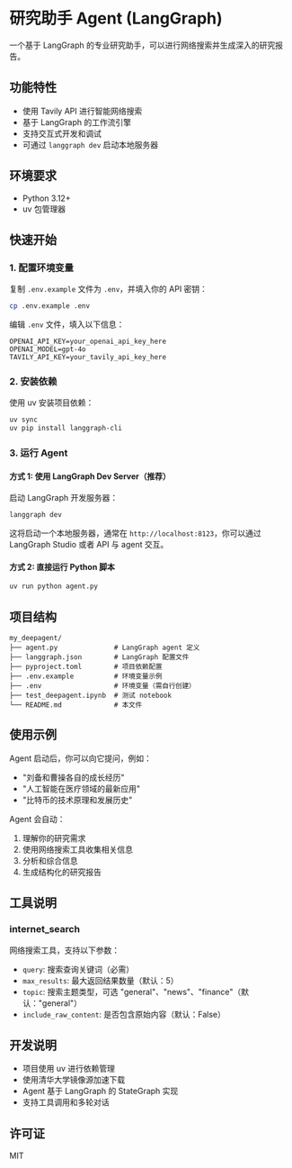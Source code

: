 # 研究助手 Agent (LangGraph)

一个基于 LangGraph 的专业研究助手，可以进行网络搜索并生成深入的研究报告。

## 功能特性

- 使用 Tavily API 进行智能网络搜索
- 基于 LangGraph 的工作流引擎
- 支持交互式开发和调试
- 可通过 `langgraph dev` 启动本地服务器

## 环境要求

- Python 3.12+
- uv 包管理器

## 快速开始

### 1. 配置环境变量

复制 `.env.example` 文件为 `.env`，并填入你的 API 密钥：

```bash
cp .env.example .env
```

编辑 `.env` 文件，填入以下信息：

```env
OPENAI_API_KEY=your_openai_api_key_here
OPENAI_MODEL=gpt-4o
TAVILY_API_KEY=your_tavily_api_key_here
```

### 2. 安装依赖

使用 uv 安装项目依赖：

```bash
uv sync
uv pip install langgraph-cli
```

### 3. 运行 Agent

#### 方式 1: 使用 LangGraph Dev Server（推荐）

启动 LangGraph 开发服务器：

```bash
langgraph dev
```

这将启动一个本地服务器，通常在 `http://localhost:8123`，你可以通过 LangGraph Studio 或者 API 与 agent 交互。

#### 方式 2: 直接运行 Python 脚本

```bash
uv run python agent.py
```

## 项目结构

```
my_deepagent/
├── agent.py              # LangGraph agent 定义
├── langgraph.json        # LangGraph 配置文件
├── pyproject.toml        # 项目依赖配置
├── .env.example          # 环境变量示例
├── .env                  # 环境变量（需自行创建）
├── test_deepagent.ipynb  # 测试 notebook
└── README.md             # 本文件
```

## 使用示例

Agent 启动后，你可以向它提问，例如：

- "刘备和曹操各自的成长经历"
- "人工智能在医疗领域的最新应用"
- "比特币的技术原理和发展历史"

Agent 会自动：
1. 理解你的研究需求
2. 使用网络搜索工具收集相关信息
3. 分析和综合信息
4. 生成结构化的研究报告

## 工具说明

### internet_search

网络搜索工具，支持以下参数：

- `query`: 搜索查询关键词（必需）
- `max_results`: 最大返回结果数量（默认：5）
- `topic`: 搜索主题类型，可选 "general"、"news"、"finance"（默认："general"）
- `include_raw_content`: 是否包含原始内容（默认：False）

## 开发说明

- 项目使用 uv 进行依赖管理
- 使用清华大学镜像源加速下载
- Agent 基于 LangGraph 的 StateGraph 实现
- 支持工具调用和多轮对话

## 许可证

MIT
